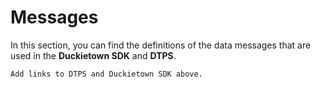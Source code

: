 # Messages

In this section, you can find the definitions of the data messages that are used in the **Duckietown SDK** 
and **DTPS**.

```{todo}
Add links to DTPS and Duckietown SDK above.
```

```{tableofcontents}
```
